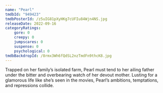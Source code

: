 ```yaml
---
name: "Pearl"
tmdbId: "949423"
tmdbPosterId: /z5uIG81pXyHKg7cUFIu84Wjn4NS.jpg
releaseDate: 2022-09-16
categoryRatings:
    gore: 0
    creepy: 0
    jumpscares: 0
    suspense: 0
    psychological: 0
tmdbBackdropId: /8rmx3Wh6fQdSL2nzTmdFn9thcK8.jpg
---
```

Trapped on her family’s isolated farm, Pearl must tend to her ailing father under the bitter and overbearing watch of her devout mother. Lusting for a glamorous life like she’s seen in the movies, Pearl’s ambitions, temptations, and repressions collide.
